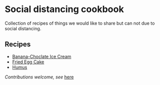 # Social distancing cookbook

Collection of recipes of things we would like to share but can not due to social distancing.

## Recipes

* [Banana-Choclate Ice Cream](recipes/bananaChocolateIceCream.md)
* [Fried Egg Cake](recipes/friedEggCake.md)
* [Humus](recipes/humus.md)

*Contributions welcome, see* [here](/CONTRIBUTING.md)
